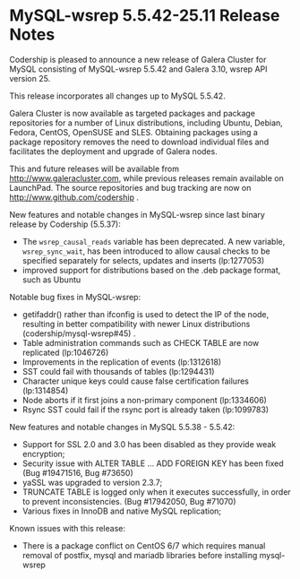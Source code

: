# MySQL-wsrep 5.5.42-25.11 Release Notes

Codership is pleased to announce a new release of Galera Cluster for MySQL consisting of MySQL-wsrep 5.5.42 and Galera 3.10, wsrep API version 25.

This release incorporates all changes up to MySQL 5.5.42.

Galera Cluster is now available as targeted packages and package repositories for a number of Linux distributions, including Ubuntu, Debian, Fedora, CentOS, OpenSUSE and SLES. Obtaining packages using a package repository removes the need to download individual files and facilitates the deployment and upgrade of Galera nodes.

This and future releases will be available from http://www.galeracluster.com, while previous releases remain available on LaunchPad. The source repositories and bug tracking are now on http://www.github.com/codership .

New features and notable changes in MySQL-wsrep since last binary release by Codership (5.5.37):

* The `wsrep_causal_reads` variable has been deprecated. A new variable, `wsrep_sync_wait`, has been introduced to allow causal checks to be specified separately for selects, updates and inserts (lp:1277053)
* improved support for distributions based on the .deb package format, such as Ubuntu

Notable bug fixes in MySQL-wsrep:

* getifaddr() rather than ifconfig is used to detect the IP of the node, resulting in better compatibility with newer Linux distributions (codership/mysql-wsrep#45) .
* Table administration commands such as CHECK TABLE are now replicated (lp:1046726)
* Improvements in the replication of events (lp:1312618)
* SST could fail with thousands of tables (lp:1294431)
* Character unique keys could cause false certification failures (lp:1314854)
* Node aborts if it first joins a non-primary component (lp:1334606)
* Rsync SST could fail if the rsync port is already taken (lp:1099783)

New features and notable changes in MySQL 5.5.38 - 5.5.42:

* Support for SSL 2.0 and 3.0 has been disabled as they provide weak encryption;
* Security issue with ALTER TABLE ... ADD FOREIGN KEY has been fixed (Bug #19471516, Bug #73650)
* yaSSL was upgraded to version 2.3.7;
* TRUNCATE TABLE is logged only when it executes successfully, in order to prevent inconsistencies. (Bug #17942050, Bug #71070)
* Various fixes in InnoDB and native MySQL replication;

Known issues with this release:

* There is a package conflict on CentOS 6/7 which requires manual removal of postfix, mysql and mariadb libraries before installing mysql-wsrep
